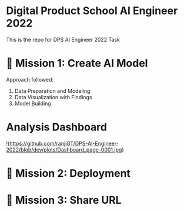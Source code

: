# Digital Product School AI Engineer 2022
This is the repo for DPS AI Engineer 2022 Task

# 🚀 Mission 1: Create AI Model

Approach followed:

1. Data Preparation and Modeling
2. Data Visualization with Findings
3. Model Building

Analysis Dashboard
=======================

!(https://github.com/ranjiGT/DPS-AI-Engineer-2022/blob/dev/plots/Dashboard_page-0001.jpg)


# 🚀 Mission 2: Deployment

# 🚀 Mission 3: Share URL
